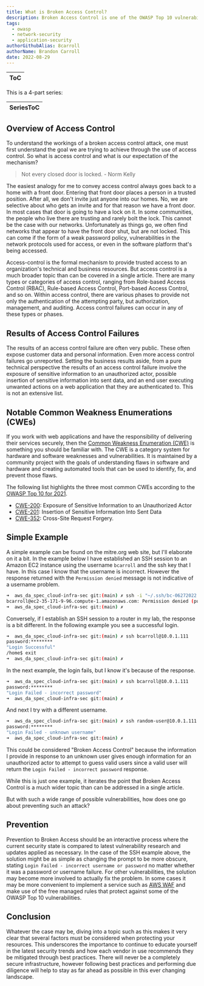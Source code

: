 ```yaml
---
title: What is Broken Access Control?
description: Broken Access Control is one of the OWASP Top 10 vulnerabilities and this articles explains what that involves and ways to mitigate it.
tags:
  - owasp
  - network-security
  - application-security
authorGithubAlias: 8carroll
authorName: Brandon Carroll
date: 2022-08-29
---
```


|ToC|
|---|

This is a 4-part series:

| SeriesToC |
|-----------|

## Overview of Access Control

To understand the workings of a broken access control attack, one must first understand the goal we are trying to achieve through the use of access control. So what is access control and what is our expectation of the mechanism?

> Not every closed door is locked. - Norm Kelly

The easiest analogy for me to convey access control always goes back to a home with a front door. Entering that front door places a person in a trusted position. After all, we don't invite just anyone into our homes. No, we are selective about who gets an invite and for that reason we have a front door. In most cases that door is going to have a lock on it. In some communities, the people who live there are trusting and rarely bolt the lock. This cannot be the case with our networks. Unfortunately as things go, we often find networks that appear to have the front door shut, but are not locked. This can come if the form of a weak password policy, vulnerabilities in the network protocols used for access, or even in the software platform that's being accessed.

Access-control is the formal mechanism to provide trusted access to an organization's technical and business resources. But access control is a much broader topic than can be covered in a single article. There are many types or categories of access control, ranging from Role-based Access Control (RBAC), Rule-based Access Control, Port-based Access Control, and so on. Within access control, there are various phases to provide not only the authentication of the attempting party, but authorization, management, and auditing. Access control failures can occur in any of these types or phases.

## Results of Access Control Failures

The results of an access control failure are often very public. These often expose customer data and personal information. Even more access control failures go unreported. Setting the business results aside, from a pure technical perspective the results of an access control failure involve the exposure of sensitive information to an unauthorized actor, possible insertion of sensitive information into sent data, and an end user executing unwanted actions on a web application that they are authenticated to. This is not an extensive list.

## Notable Common Weakness Enumerations (CWEs)

If you work with web applications and have the responsibility of delivering their services securely, then the [Common Weakness Enumeration (CWE)](https://en.wikipedia.org/wiki/Common_Weakness_Enumeration) is something you should be familiar with. The CWE is a category system for hardware and software weaknesses and vulnerabilities. It is maintained by a community project with the goals of understanding flaws in software and hardware and creating automated tools that can be used to identify, fix, and prevent those flaws.

The following list highlights the three most common CWEs according to the [OWASP Top 10 for 2021](https://owasp.org/Top10/).

- [CWE-200](https://cwe.mitre.org/data/definitions/200.html): Exposure of Sensitive Information to an Unauthorized Actor
- [CWE-201](https://cwe.mitre.org/data/definitions/201.html): Insertion of Sensitive Information Into Sent Data
- [CWE-352](https://cwe.mitre.org/data/definitions/352.html): Cross-Site Request Forgery.

## Simple Example

A simple example can be found on the mitre.org web site, but I'll elaborate on it a bit. In the example below I have established an SSH session to an Amazon EC2 instance using the username `bcarroll` and the ssh key that I have. In this case I know that the username is incorrect. However the response returned with the `Permission denied` message is not indicative of a username problem.

```bash
➜  aws_da_spec_cloud-infra-sec git:(main) ✗ ssh -i "~/.ssh/bc-06272022.pem" bcarroll@ec2-35-171-9-96.compute-1.amazonaws.com
bcarroll@ec2-35-171-9-96.compute-1.amazonaws.com: Permission denied (publickey,gssapi-keyex,gssapi-with-mic).
➜  aws_da_spec_cloud-infra-sec git:(main) ✗    
```

Conversely, if I establish an SSH session to a router in my lab, the response is a bit different. In the following example you see a successful login.

```bash
➜  aws_da_spec_cloud-infra-sec git:(main) ✗ ssh bcarroll@10.0.1.111
password:********
"Login Successful"
/home$ exit
➜  aws_da_spec_cloud-infra-sec git:(main) ✗ 
```

In the next example, the login fails, but I know it's because of the response.

```bash
➜  aws_da_spec_cloud-infra-sec git:(main) ✗ ssh bcarroll@10.0.1.111
password:********
"Login Failed - incorrect password"
➜  aws_da_spec_cloud-infra-sec git:(main) ✗ 
```

And next I try with a different username.

```bash
➜  aws_da_spec_cloud-infra-sec git:(main) ✗ ssh random-user@10.0.1.111
password:********
"Login Failed - unknown username"
➜  aws_da_spec_cloud-infra-sec git:(main) ✗ 
```

This could be considered "Broken Access Control" because the information I provide in response to an unknown user gives enough information for an unauthorized actor to attempt to guess valid users since a valid user will return the `Login Failed - incorrect password` response.

While this is just one example, it iterates the point that Broken Access Control is a much wider topic than can be addressed in a single article.

But with such a wide range of possible vulnerabilities, how does one go about preventing such an attack?

## Prevention

Prevention to Broken Access should be an interactive process where the current security state is compared to latest vulnerability research and updates applied as necessary. In the case of the SSH example above, the solution might be as simple as changing the prompt to be more obscure, stating `Login Failed - incorrect username or password` no matter whether it was a password or username failure. For other vulnerabilities, the solution may become more involved to actually fix the problem. In some cases it may be more convenient to implement a service such as [AWS WAF](https://docs.aws.amazon.com/waf/latest/developerguide/what-is-aws-waf.html) and make use of the free managed rules that protect against some of the OWASP Top 10 vulnerabilities.

## Conclusion

Whatever the case may be, diving into a topic such as this makes it very clear that several factors must be considered when protecting your resources. This underscores the importance to continue to educate yourself in the latest security trends and how each vendor in use recommends they be mitigated through best practices. There will never be a completely secure infrastructure, however following best practices and performing due diligence will help to stay as far ahead as possible in this ever changing landscape.
